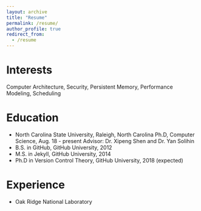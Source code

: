 ```yaml
---
layout: archive
title: "Resume"
permalink: /resume/
author_profile: true
redirect_from:
  - /resume
---
```



Interests
======
Computer Architecture, Security, Persistent Memory, Performance Modeling, Scheduling

Education
======
* North Carolina State University, Raleigh, North Carolina
  Ph.D, Computer Science, Aug. 18 - present
  Advisor: Dr. Xipeng Shen and Dr. Yan Solihin
* B.S. in GitHub, GitHub University, 2012
* M.S. in Jekyll, GitHub University, 2014
* Ph.D in Version Control Theory, GitHub University, 2018 (expected)

Experience
======
* Oak Ridge National Laboratory
